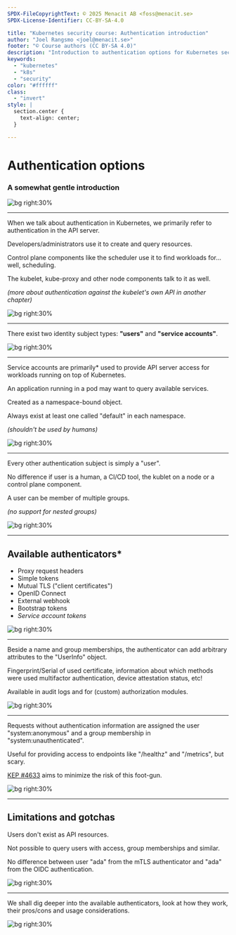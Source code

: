 ```yaml
---
SPDX-FileCopyrightText: © 2025 Menacit AB <foss@menacit.se>
SPDX-License-Identifier: CC-BY-SA-4.0

title: "Kubernetes security course: Authentication introduction"
author: "Joel Rangsmo <joel@menacit.se>"
footer: "© Course authors (CC BY-SA 4.0)"
description: "Introduction to authentication options for Kubernetes security course"
keywords:
  - "kubernetes"
  - "k8s"
  - "security"
color: "#ffffff"
class:
  - "invert"
style: |
  section.center {
    text-align: center;
  }

---
```

<!-- _footer: "%ATTRIBUTION_PREFIX% Adam Lusch (CC BY-SA 2.0)" -->
# Authentication options
### A somewhat gentle introduction

![bg right:30%](images/rusty_x_chain.jpg)

<!--
-->

---
<!-- _footer: "%ATTRIBUTION_PREFIX% Adam Lusch (CC BY-SA 2.0)" -->
When we talk about authentication
in Kubernetes, we primarily refer
to authentication in the API server.  

Developers/administrators use it
to create and query resources.  

Control plane components like the
scheduler use it to find workloads
for... well, scheduling.  

The kubelet, kube-proxy and other
node components talk to it as well.  

_(more about authentication against the
kubelet's own API in another chapter)_

![bg right:30%](images/rusty_x_chain.jpg)

<!--
-->

---
<!-- _footer: "%ATTRIBUTION_PREFIX% Gobi (CC BY 2.0)" -->
There exist two identity subject types:
**"users"** and **"service accounts"**.  

![bg right:30%](images/neon_cyborg.jpg)

<!--
-->

---
<!-- _footer: "%ATTRIBUTION_PREFIX% Rod Waddington (CC BY-SA 2.0)" -->
Service accounts are primarily\* used to
provide API server access for workloads
running on top of Kubernetes.  

An application running in a pod may
want to query available services.  

Created as a namespace-bound object.  

Always exist at least one called
"default" in each namespace.  
  
_(shouldn't be used by humans)_

![bg right:30%](images/robot_streetart.jpg)

<!--
-->

---
<!-- _footer: "%ATTRIBUTION_PREFIX% Stig Nygaard (CC BY 2.0)" -->
Every other authentication subject
is simply a "user".

No difference if user is a human,
a CI/CD tool, the kublet on a node
or a control plane component.  

A user can be member of multiple groups.  

_(no support for nested groups)_

![bg right:30%](images/little_tilde.jpg)

<!--
-->

---
<!-- _footer: "%ATTRIBUTION_PREFIX% Torkild Retvedt (CC BY-SA 2.0)" -->
## Available authenticators\*
- Proxy request headers
- Simple tokens
- Mutual TLS ("client certificates")
- OpenID Connect
- External webhook
- Bootstrap tokens
- _Service account tokens_

![bg right:30%](images/curious_cameleon.jpg)

<!--
-->

---
<!-- _footer: "%ATTRIBUTION_PREFIX% Halfrain (CC BY-SA 2.0)" -->
Beside a name and group memberships,
the authenticator can add arbitrary
attributes to the "UserInfo" object.  

Fingerprint/Serial of used certificate,
information about which methods were
used multifactor authentication,
device attestation status, etc!

Available in audit logs and for
(custom) authorization modules.

![bg right:30%](images/vintage_machine.jpg)

<!--
-->

---
<!-- _footer: "%ATTRIBUTION_PREFIX% Randy Adams (CC BY-SA 2.0)" -->
Requests without authentication information
are assigned the user "system:anonymous" and
a group membership in "system:unauthenticated".  

Useful for providing access to endpoints
like "/healthz" and "/metrics", but scary.

[KEP #4633](https://github.com/kubernetes/enhancements/issues/4633) aims to minimize
the risk of this foot-gun.

![bg right:30%](images/abstract_pattern_grey.jpg)

<!--
-->

---
<!-- _footer: "%ATTRIBUTION_PREFIX% Randy Adams (CC BY-SA 2.0)" -->
## Limitations and gotchas
Users don't exist as API resources.  

Not possible to query users with access,
group memberships and similar.

No difference between user "ada" from
the mTLS authenticator and "ada"
from the OIDC authentication.

![bg right:30%](images/abandoned_car_window.jpg)

<!--
-->

---
<!-- _footer: "%ATTRIBUTION_PREFIX% Adam Lusch (CC BY-SA 2.0)" -->
We shall dig deeper into the available
authenticators, look at how they work,
their pros/cons and usage considerations.

![bg right:30%](images/rusty_x_chain.jpg)

<!--
-->
